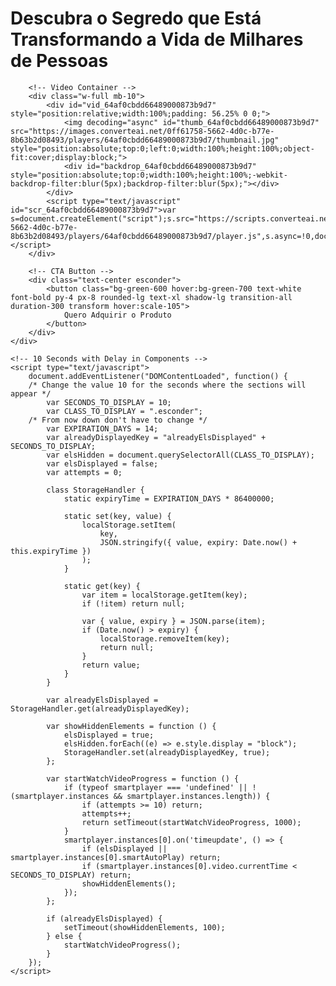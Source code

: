 <!DOCTYPE html>
<html lang="pt-BR">
<head>
    <meta charset="UTF-8">
    <meta name="viewport" content="width=device-width, initial-scale=1.0">
    <title>Página VSL</title>
    <script src="https://cdn.tailwindcss.com"></script>
    <style>.esconder { display: none }</style>
</head>
<body class="bg-gray-50 min-h-screen">
    <div class="container mx-auto px-4 py-8 max-w-4xl">
        <!-- Headline -->
        <h1 class="text-3xl md:text-4xl font-bold text-center text-gray-800 mb-10 leading-tight">
            Descubra o Segredo que Está Transformando a Vida de Milhares de Pessoas
        </h1>
        
        <!-- Video Container -->
        <div class="w-full mb-10">
            <div id="vid_64af0cbdd66489000873b9d7" style="position:relative;width:100%;padding: 56.25% 0 0;">
                <img decoding="async" id="thumb_64af0cbdd66489000873b9d7" src="https://images.converteai.net/0ff61758-5662-4d0c-b77e-8b63b2d08493/players/64af0cbdd66489000873b9d7/thumbnail.jpg" style="position:absolute;top:0;left:0;width:100%;height:100%;object-fit:cover;display:block;">
                <div id="backdrop_64af0cbdd66489000873b9d7" style="position:absolute;top:0;width:100%;height:100%;-webkit-backdrop-filter:blur(5px);backdrop-filter:blur(5px);"></div>
            </div>
            <script type="text/javascript" id="scr_64af0cbdd66489000873b9d7">var s=document.createElement("script");s.src="https://scripts.converteai.net/0ff61758-5662-4d0c-b77e-8b63b2d08493/players/64af0cbdd66489000873b9d7/player.js",s.async=!0,document.head.appendChild(s);</script>
        </div>
        
        <!-- CTA Button -->
        <div class="text-center esconder">
            <button class="bg-green-600 hover:bg-green-700 text-white font-bold py-4 px-8 rounded-lg text-xl shadow-lg transition-all duration-300 transform hover:scale-105">
                Quero Adquirir o Produto
            </button>
        </div>
    </div>
    
    <!-- 10 Seconds with Delay in Components -->
    <script type="text/javascript">
        document.addEventListener("DOMContentLoaded", function() {
        /* Change the value 10 for the seconds where the sections will appear */
            var SECONDS_TO_DISPLAY = 10;
            var CLASS_TO_DISPLAY = ".esconder";
        /* From now down don't have to change */
            var EXPIRATION_DAYS = 14;
            var alreadyDisplayedKey = "alreadyElsDisplayed" + SECONDS_TO_DISPLAY;
            var elsHidden = document.querySelectorAll(CLASS_TO_DISPLAY);
            var elsDisplayed = false;
            var attempts = 0;
        
            class StorageHandler {
                static expiryTime = EXPIRATION_DAYS * 86400000;
        
                static set(key, value) {
                    localStorage.setItem(
                        key,
                        JSON.stringify({ value, expiry: Date.now() + this.expiryTime })
                    );
                }
        
                static get(key) {
                    var item = localStorage.getItem(key);
                    if (!item) return null;
        
                    var { value, expiry } = JSON.parse(item);
                    if (Date.now() > expiry) {
                        localStorage.removeItem(key);
                        return null;
                    }
                    return value;
                }
            }
        
            var alreadyElsDisplayed = StorageHandler.get(alreadyDisplayedKey);
        
            var showHiddenElements = function () {
                elsDisplayed = true;
                elsHidden.forEach((e) => e.style.display = "block");
                StorageHandler.set(alreadyDisplayedKey, true);
            };
        
            var startWatchVideoProgress = function () {
                if (typeof smartplayer === 'undefined' || !(smartplayer.instances && smartplayer.instances.length)) {
                    if (attempts >= 10) return;
                    attempts++;
                    return setTimeout(startWatchVideoProgress, 1000);
                }
                smartplayer.instances[0].on('timeupdate', () => {
                    if (elsDisplayed || smartplayer.instances[0].smartAutoPlay) return;
                    if (smartplayer.instances[0].video.currentTime < SECONDS_TO_DISPLAY) return;
                    showHiddenElements();
                });
            };
        
            if (alreadyElsDisplayed) {
                setTimeout(showHiddenElements, 100);
            } else {
                startWatchVideoProgress();
            }
        });
    </script>
</body>
</html>
